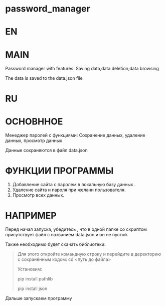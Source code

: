 # password_manager
EN
==
MAIN
==
Password manager with features:
Saving data,data deletion,data browsing

The data is saved to the data.json file

RU
==
ОСНОВННОЕ
==
Менеджер паролей с функциями:
Сохранение данных, удаление данных, просмотр данных

Данные сохраняются в файл data.json

ФУНКЦИИ ПРОГРАММЫ
==
1. Добавление сайта с паролем в локальную базу данных .
2. Удаление сайта и пароля при желани пользователя.
3. Просмотр всех данных.

НАПРИМЕР
==
Перед начал запуска, убедитесь , что в одной папке со скриптом присутствует файл с названием data.json и он не пустой.

Также необходимо будет скачать библиотеки:
>Для этого откройте командную строку и перейдите в деректорию с сохранённым кодом:
>cd <путь до файла>
>
>Установим:
>
>pip install pathlib
>
>pip install json
>
Дальше запускаем программу



